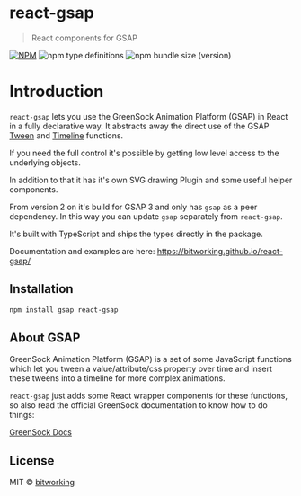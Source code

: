 # react-gsap

> React components for GSAP

[![NPM](https://img.shields.io/npm/v/react-gsap.svg)](https://www.npmjs.com/package/react-gsap)
![npm type definitions](https://img.shields.io/npm/types/react-gsap)
![npm bundle size (version)](https://img.shields.io/bundlephobia/minzip/react-gsap/^2)

# Introduction

`react-gsap` lets you use the GreenSock Animation Platform (GSAP) in React in a fully declarative way.
It abstracts away the direct use of the GSAP [Tween](https://greensock.com/docs/v3/GSAP/Tween) and [Timeline](https://greensock.com/docs/v3/GSAP/Timeline) functions.

If you need the full control it's possible by getting low level access to the underlying objects.

In addition to that it has it's own SVG drawing Plugin and some useful helper components.

From version 2 on it's build for GSAP 3 and only has `gsap` as a peer dependency. In this way you can update `gsap` separately from `react-gsap`.

It's built with TypeScript and ships the types directly in the package.

Documentation and examples are here: https://bitworking.github.io/react-gsap/

## Installation

```bash
npm install gsap react-gsap
```

## About GSAP

GreenSock Animation Platform (GSAP) is a set of some JavaScript functions which let you tween a value/attribute/css property over time and insert these tweens into a timeline for more complex animations.

`react-gsap` just adds some React wrapper components for these functions, so also read the official GreenSock documentation to know how to do things:

[GreenSock Docs](https://greensock.com/docs/)


## License

MIT © [bitworking](https://github.com/bitworking)
